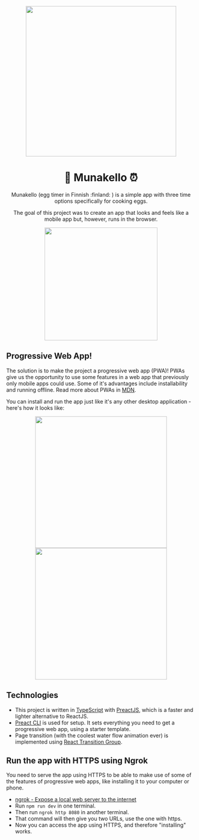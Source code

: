 <p align="center">
  <img height="400" src="https://user-images.githubusercontent.com/63544185/135279011-2291b516-504c-4119-95de-735e352daef2.png" />
</p>

<h1 align="center">🥚 Munakello ⏰</h1>
  
<p align="center">Munakello (egg timer in Finnish :finland: ) is a simple app with three time options specifically for cooking eggs. </p>
<p align="center">The goal of this project was to create an app that looks and feels like a mobile app but, however, runs in the browser.</p>

<p align="center">
  <img height="300" src="https://user-images.githubusercontent.com/63544185/135285446-1e11cf9c-3405-43af-af8c-9d7c5665f5bd.jpg" />
</p>


<h2>Progressive Web App!</h2>

The solution is to make the project a progressive web app (PWA)! PWAs give us the opportunity to use some features in a web app that previously only mobile apps could use. Some of it's advantages include  installability and running offline. Read more about PWAs in [MDN](https://developer.mozilla.org/en-US/docs/Web/Progressive_web_apps).

You can install and run the app just like it's any other desktop application - here's how it looks like: 

<p align="center">
  <img height="350" src="https://user-images.githubusercontent.com/63544185/135279810-52a46eda-a40b-4caf-bd43-40819b61f283.png" />
  <img height="350" src="https://user-images.githubusercontent.com/63544185/135279822-c3a4f688-1e99-47b6-a765-16989c8f36ab.png" />
</p>


<h2>Technologies</h2>

* This project is written in [TypeScript](https://www.typescriptlang.org/) with [PreactJS](https://preactjs.com/), which is a faster and lighter alternative to ReactJS.
* [Preact CLI](https://github.com/preactjs/preact-cli/) is used for setup. It sets everything you need to get a progressive web app, using a starter template.
* Page transition (with the coolest water flow animation ever) is implemented using [React Transition Group](https://reactcommunity.org/react-transition-group).

<h2>Run the app with HTTPS using Ngrok</h2>

You need to serve the app using HTTPS to be able to make use of some of the
features of progressive web apps, like installing it to your computer or phone.

- [ngrok - Expose a local web server to the internet](https://ngrok.com/docs#getting-started-expose)
- Run `npm run dev` in one terminal.
- Then run `ngrok http 8080` in another terminal.
- That command will then give you two URLs, use the one with https.
- Now you can access the app using HTTPS, and therefore "installing" works.
